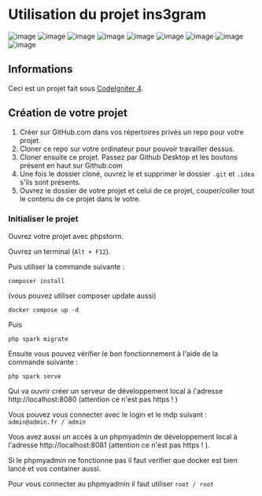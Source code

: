 # Utilisation du projet ins3gram

![image](https://img.shields.io/badge/PHP-777BB4?style=for-the-badge&logo=php&logoColor=white
)
![image](https://img.shields.io/badge/HTML5-E34F26?style=for-the-badge&logo=html5&logoColor=white)
![image](https://img.shields.io/badge/CSS3-1572B6?style=for-the-badge&logo=css3&logoColor=white
)
![image](https://img.shields.io/badge/Bootstrap-563D7C?style=for-the-badge&logo=bootstrap&logoColor=white)
![image](https://img.shields.io/badge/JavaScript-323330?style=for-the-badge&logo=javascript&logoColor=F7DF1E)
![image](https://img.shields.io/badge/jQuery-0769AD?style=for-the-badge&logo=jquery&logoColor=white) ![image](http://img.shields.io/badge/-PHPStorm-181717?style=for-the-badge&logo=phpstorm&logoColor=white)
![image](https://img.shields.io/badge/Codeigniter-EF4223?style=for-the-badge&logo=codeigniter&logoColor=white)
![image](https://img.shields.io/badge/Composer-885630?style=for-the-badge&logo=Composer&logoColor=white)

## Informations
Ceci est un projet fait sous [CodeIgniter 4](https://www.codeigniter.com/user_guide/index.html).

## Création de votre projet

1. Créer sur GitHub.com dans vos répertoires privés un repo pour votre projet.
2. Cloner ce repo sur votre ordinateur pour pouvoir travailler dessus.
3. Cloner ensuite ce projet. Passez par Github Desktop et les boutons présent en haut sur Github.com
4. Une fois le dossier cloné, ouvrez le et supprimer le dossier ```.git``` et ```.idea``` s'ils sont présents.
5. Ouvrez le dossier de votre projet et celui de ce projet, couper/coller tout le contenu de ce projet dans le votre.

### Initialiser le projet

Ouvrez votre projet avec phpstorm.

Ouvrez un terminal (`Alt + F12`).

Puis utiliser la commande suivante :
```
composer install
```
(vous pouvez utiliser composer update aussi)

```
docker compose up -d
```

Puis

```
php spark migrate
```
Ensuite vous pouvez vérifier le bon fonctionnement à l'aide de la commande suivante :
```
php spark serve
```
Qui va ouvrir créer un serveur de développement local à l'adresse http://localhost:8080 (attention ce n'est pas
https ! )

Vous pouvez vous connecter avec le login et le mdp suivant : ```admin@admin.fr / admin```


Vous avez aussi un accés à un phpmyadmin  de développement local à l'adresse http://localhost:8081 (attention ce
n'est pas https ! ).

Si le phpmyadmin ne fonctionne pas il faut verifier que docker est bien lancé et vos container
aussi.

Pour vous connecter au phpmyadmin il faut utiliser ```root / root```